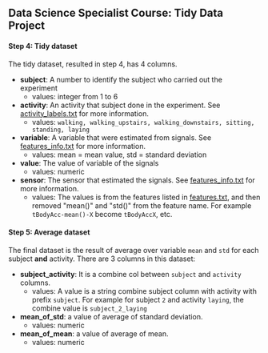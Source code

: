 ## Data Science Specialist Course: Tidy Data Project

#### Step 4: Tidy dataset 
The tidy dataset, resulted in step 4, has 4 columns.
* **subject**:  A number to identify the subject who carried out the experiment
  * values: integer from 1 to 6
* **activity**: An activity that subject done in the experiment. See
  [activity_labels.txt](UCI%20HAR%20Dataset/activity_labels.txt) for more information.
  * values: ``walking, walking_upstairs, walking_downstairs, sitting, standing, laying``
* **variable**: A variable that were estimated from signals. See
  [features_info.txt](I%20HAR%20Dataset/features_info.txt) for more information.
  * values: mean = mean value, std = standard deviation
* **value**: The value of variable of the signals 
  * values: numeric
* **sensor**: The sensor that estimated the signals. See
  [features_info.txt](UCI%20HAR%20Dataset/features_info.txt) for more information.
  * values: The values is from the features listed in [features.txt](UCI%20HAR%20Dataset/features.txt), and
    then removed "mean()" and "std()" from the feature name. For example ``tBodyAcc-mean()-X`` become
    ``tBodyAccX``, etc.

#### Step 5: Average dataset
The final dataset is the result of average over variable ``mean`` and ``std`` for each subject **and**
activity. There are 3 columns in this dataset:
* **subject_activity**: It is a combine col between ``subject`` and ``activity`` columns. 
  * values: A value is a string combine subject column with activity with prefix ``subject``. For example
  for subject ``2`` and activity ``laying``, the combine value is ``subject_2_laying``
* **mean_of_std**: a value of average of standard deviation.
  * values: numeric
* **mean_of_mean**: a value of average of mean.
  * values: numeric
